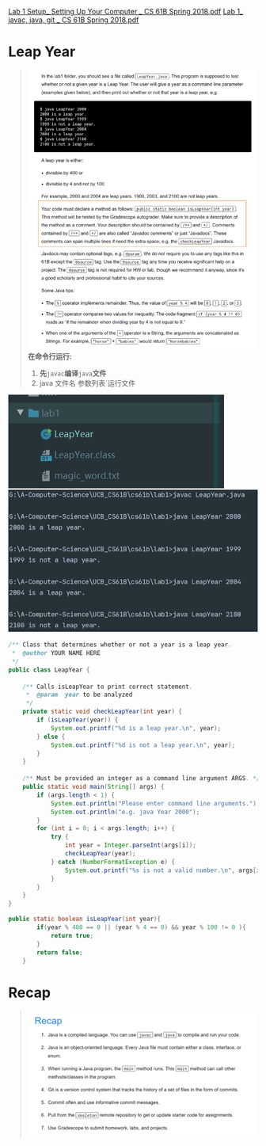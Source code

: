 [Lab 1 Setup_ Setting Up Your Computer _ CS 61B Spring 2018.pdf](https://www.yuque.com/attachments/yuque/0/2023/pdf/12393765/1673341968106-9d520e1a-2a6a-4243-b4c6-827b3117cbc1.pdf)
[Lab 1_ javac, java, git _ CS 61B Spring 2018.pdf](https://www.yuque.com/attachments/yuque/0/2023/pdf/12393765/1673341968228-28eaa20f-57c8-4103-85de-84f689a03699.pdf)

# Leap Year
> ![image.png](L1801__Basic_Setup_Java.assets/20230302_0931339622.png)
> **在命令行运行:**
> 1. **先**`javac`**编译**`java`**文件**
> 2. java 文件名 参数列表`运行文件
> 
![image.png](L1801__Basic_Setup_Java.assets/20230302_0931335297.png)![image.png](L1801__Basic_Setup_Java.assets/20230302_0931334780.png)

```java
/** Class that determines whether or not a year is a leap year.
 *  @author YOUR NAME HERE
 */
public class LeapYear {

    /** Calls isLeapYear to print correct statement.
     *  @param  year to be analyzed
     */
    private static void checkLeapYear(int year) {
        if (isLeapYear(year)) {
            System.out.printf("%d is a leap year.\n", year);
        } else {
            System.out.printf("%d is not a leap year.\n", year);
        }
    }

    /** Must be provided an integer as a command line argument ARGS. */
    public static void main(String[] args) {
        if (args.length < 1) {
            System.out.println("Please enter command line arguments.");
            System.out.println("e.g. java Year 2000");
        }
        for (int i = 0; i < args.length; i++) {
            try {
                int year = Integer.parseInt(args[i]);
                checkLeapYear(year);
            } catch (NumberFormatException e) {
                System.out.printf("%s is not a valid number.\n", args[i]);
            }
        }
    }
}
```
```java
public static boolean isLeapYear(int year){
        if(year % 400 == 0 || (year % 4 == 0) && year % 100 != 0 ){
            return true;
        }
        return false;
    }
```


# Recap
> ![image.png](L1801__Basic_Setup_Java.assets/20230302_0931335047.png)

